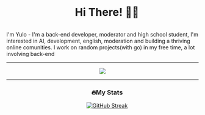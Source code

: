 <div id="user-content-toc">
  <ul align="center">
    <summary><h1 style="display: inline-block">Hi There! 👋🏻</h1></summary>
  </ul>
</div>
<p>I'm Yulo - I'm a back-end developer, moderator and high school student, I'm interested in AI, development, english, moderation and building a thriving online comunities. I work on random projects(with go) in my free time, a lot involving back-end</p>
<hr>
<p align="center">
  <a href="https://skillicons.dev">
    <img src="https://skillicons.dev/icons?i=git,github,go,html,css,js,discord,vscode,cpp&perline=14" />
  </a>
</p>

---

<ul align="center">
<h3>🔥My Stats</h3>
<a href="https://git.io/streak-stats"><img src="https://github-readme-streak-stats.herokuapp.com?user=yulocode&theme=dark&hide_border=true&border_radius=4.9&hide_total_contributions=false" alt="GitHub Streak" /></a>
</ul>
